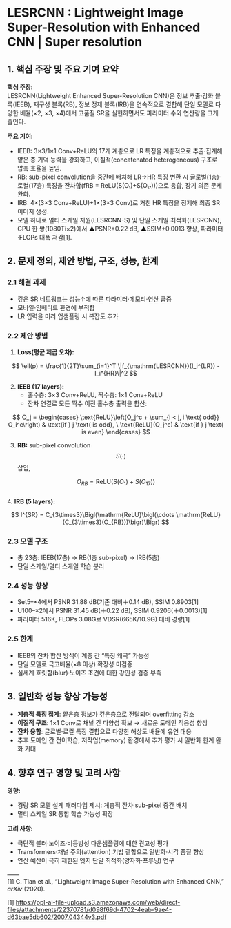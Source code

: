 # LESRCNN : Lightweight Image Super-Resolution with Enhanced CNN | Super resolution

## 1. 핵심 주장 및 주요 기여 요약  
**핵심 주장:**  
LESRCNN(Lightweight Enhanced Super-Resolution CNN)은 정보 추출·강화 블록(IEEB), 재구성 블록(RB), 정보 정제 블록(IRB)을 연속적으로 결합해 단일 모델로 다양한 배율(×2, ×3, ×4)에서 고품질 SR을 실현하면서도 파라미터 수와 연산량을 크게 줄인다.  

**주요 기여:**  
- IEEB: 3×3/1×1 Conv+ReLU의 17개 계층으로 LR 특징을 계층적으로 추출·집계해 얕은 층 기억 능력을 강화하고, 이질적(concatenated heterogeneous) 구조로 압축 효율을 높임.  
- RB: sub-pixel convolution을 중간에 배치해 LR→HR 특징 변환 시 글로벌(1층)·로컬(17층) 특징을 잔차합(fRB = ReLU(S(O₁)+S(O₁₇)))으로 융합, 장기 의존 문제 완화.  
- IRB: 4×(3×3 Conv+ReLU)+1×(3×3 Conv)로 거친 HR 특징을 정제해 최종 SR 이미지 생성.  
- 모델 하나로 멀티 스케일 지원(LESRCNN-S) 및 단일 스케일 최적화(LESRCNN), GPU 한 쌍(1080Ti×2)에서 ▲PSNR+0.22 dB, ▲SSIM+0.0013 향상, 파라미터·FLOPs 대폭 저감[1].

## 2. 문제 정의, 제안 방법, 구조, 성능, 한계  
### 2.1 해결 과제  
- 깊은 SR 네트워크는 성능↑에 따른 파라미터·메모리·연산 급증  
- 모바일·임베디드 환경에 부적합  
- LR 입력을 미리 업샘플링 시 복잡도 추가  

### 2.2 제안 방법  
1. **Loss(평균 제곱 오차):**  

$$
     \ell(p) = \frac{1}{2T}\sum_{i=1}^T \|f_{\mathrm{LESRCNN}}(I_i^{LR}) - I_i^{HR}\|^2
$$  

2. **IEEB (17 layers):**  
   - 홀수층: 3×3 Conv+ReLU, 짝수층: 1×1 Conv+ReLU  
   - 잔차 연결로 모든 짝수 이전 홀수층 출력을 합산:

$$
O_j =
\begin{cases}
\text{ReLU}\left(O_j^c + \sum_{i < j, i \text{ odd}} O_i^c\right) & \text{if } j \text{ is odd}, \
\text{ReLU}(O_j^c) & \text{if } j \text{ is even}
\end{cases}
$$

3. **RB:** sub-pixel convolution $$S(\cdot)$$ 삽입,  

$$
     O_{RB} = \mathrm{ReLU}\bigl(S(O_1)+S(O_{17})\bigr)
$$  
4. **IRB (5 layers):**  

$$
     I^{SR} = C_{3\times3}\Bigl(\mathrm{ReLU}\bigl(\cdots \mathrm{ReLU}(C_{3\times3}(O_{RB}))\bigr)\Bigr)
$$  

### 2.3 모델 구조  
- 총 23층: IEEB(17층) → RB(1층 sub-pixel) → IRB(5층)  
- 단일 스케일/멀티 스케일 학습 분리  

### 2.4 성능 향상  
- Set5–×4에서 PSNR 31.88 dB(기존 대비＋0.14 dB), SSIM 0.8903[1]  
- U100–×2에서 PSNR 31.45 dB(＋0.22 dB), SSIM 0.9206(＋0.0013)[1]  
- 파라미터 516K, FLOPs 3.08G로 VDSR(665K/10.9G) 대비 경량[1]  

### 2.5 한계  
- IEEB의 잔차 합산 방식이 계층 간 “특징 왜곡” 가능성  
- 단일 모델로 극고배율(×8 이상) 확장성 미검증  
- 실세계 흐릿함(blur)·노이즈 조건에 대한 강인성 검증 부족  

## 3. 일반화 성능 향상 가능성  
- **계층적 특징 집계**: 얕은층 정보가 깊은층으로 전달되며 overfitting 감소  
- **이질적 구조**: 1×1 Conv로 채널 간 다양성 확보 → 새로운 도메인 적응성 향상  
- **잔차 융합**: 글로벌·로컬 특징 결합으로 다양한 해상도 배율에 유연 대응  
- 추후 도메인 간 전이학습, 저작업(memory) 환경에서 추가 평가 시 일반화 한계 완화 기대  

## 4. 향후 연구 영향 및 고려 사항  
**영향:**  
- 경량 SR 모델 설계 패러다임 제시: 계층적 잔차·sub-pixel 중간 배치  
- 멀티 스케일 SR 통합 학습 가능성 확장  

**고려 사항:**  
- 극단적 블러·노이즈·비등방성 다운샘플링에 대한 견고성 평가  
- Transformers·채널 주의(attention) 기법 결합으로 일반화·시각 품질 향상  
- 연산 예산이 극히 제한된 엣지 단말 최적화(양자화·프루닝) 연구  

――  
[1] C. Tian et al., “Lightweight Image Super-Resolution with Enhanced CNN,” *arXiv* (2020).

[1] https://ppl-ai-file-upload.s3.amazonaws.com/web/direct-files/attachments/22370781/d098f69d-4702-4eab-9ae4-d63bae5db602/2007.04344v3.pdf
